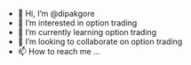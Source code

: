 - 👋 Hi, I’m @dipakgore
- 👀 I’m interested in option trading
- 🌱 I’m currently learning option trading
- 💞️ I’m looking to collaborate on option trading
- 📫 How to reach me ...

<!---
dipakgore/dipakgore is a ✨ special ✨ repository because its `README.md` (this file) appears on your GitHub profile.
You can click the Preview link to take a look at your changes.
--->
